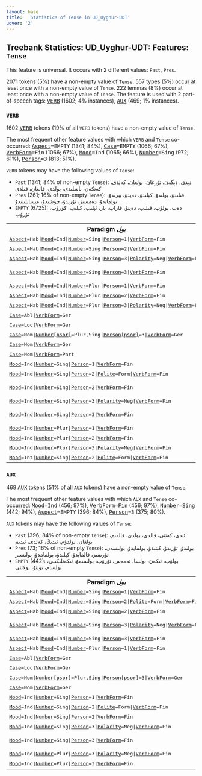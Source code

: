 ```yaml
---
layout: base
title:  'Statistics of Tense in UD_Uyghur-UDT'
udver: '2'
---
```


## Treebank Statistics: UD_Uyghur-UDT: Features: `Tense`

This feature is universal.
It occurs with 2 different values: `Past`, `Pres`.

2071 tokens (5%) have a non-empty value of `Tense`.
557 types (5%) occur at least once with a non-empty value of `Tense`.
222 lemmas (8%) occur at least once with a non-empty value of `Tense`.
The feature is used with 2 part-of-speech tags: <tt><a href="ug_udt-pos-VERB.html">VERB</a></tt> (1602; 4% instances), <tt><a href="ug_udt-pos-AUX.html">AUX</a></tt> (469; 1% instances).

### `VERB`

1602 <tt><a href="ug_udt-pos-VERB.html">VERB</a></tt> tokens (19% of all `VERB` tokens) have a non-empty value of `Tense`.

The most frequent other feature values with which `VERB` and `Tense` co-occurred: <tt><a href="ug_udt-feat-Aspect.html">Aspect</a></tt><tt>=EMPTY</tt> (1341; 84%), <tt><a href="ug_udt-feat-Case.html">Case</a></tt><tt>=EMPTY</tt> (1066; 67%), <tt><a href="ug_udt-feat-VerbForm.html">VerbForm</a></tt><tt>=Fin</tt> (1066; 67%), <tt><a href="ug_udt-feat-Mood.html">Mood</a></tt><tt>=Ind</tt> (1065; 66%), <tt><a href="ug_udt-feat-Number.html">Number</a></tt><tt>=Sing</tt> (972; 61%), <tt><a href="ug_udt-feat-Person.html">Person</a></tt><tt>=3</tt> (813; 51%).

`VERB` tokens may have the following values of `Tense`:

* `Past` (1341; 84% of non-empty `Tense`): دېدى، دېگەن، تۇرغان، بولغان، كەلدى، كەتكەن، باشلىدى، بولدى، قالغان، قىلدى
* `Pres` (261; 16% of non-empty `Tense`): قىلىدۇ، بولىدۇ، كېلىدۇ، دەيدۇ، بېرىدۇ، بولمايدۇ، دەمسىز، تۇرىدۇ، چۈشىدۇ، ھېسابلىنىدۇ
* `EMPTY` (6725): دەپ، بولۇپ، قىلىپ، دەپتۇ، قاراپ، بار، ئېلىپ، كېلىپ، كۆرۈپ، تۇرۇپ

<table>
  <tr><th>Paradigm <i>بول</i></th><th><tt>Pres</tt></th><th><tt>Past</tt></th></tr>
  <tr><td><tt><tt><a href="ug_udt-feat-Aspect.html">Aspect</a></tt><tt>=Hab</tt>|<tt><a href="ug_udt-feat-Mood.html">Mood</a></tt><tt>=Ind</tt>|<tt><a href="ug_udt-feat-Number.html">Number</a></tt><tt>=Sing</tt>|<tt><a href="ug_udt-feat-Person.html">Person</a></tt><tt>=1</tt>|<tt><a href="ug_udt-feat-VerbForm.html">VerbForm</a></tt><tt>=Fin</tt></tt></td><td>بولىمەن</td><td></td></tr>
  <tr><td><tt><tt><a href="ug_udt-feat-Aspect.html">Aspect</a></tt><tt>=Hab</tt>|<tt><a href="ug_udt-feat-Mood.html">Mood</a></tt><tt>=Ind</tt>|<tt><a href="ug_udt-feat-Number.html">Number</a></tt><tt>=Sing</tt>|<tt><a href="ug_udt-feat-Person.html">Person</a></tt><tt>=2</tt>|<tt><a href="ug_udt-feat-VerbForm.html">VerbForm</a></tt><tt>=Fin</tt></tt></td><td>بولىسەن</td><td></td></tr>
  <tr><td><tt><tt><a href="ug_udt-feat-Aspect.html">Aspect</a></tt><tt>=Hab</tt>|<tt><a href="ug_udt-feat-Mood.html">Mood</a></tt><tt>=Ind</tt>|<tt><a href="ug_udt-feat-Number.html">Number</a></tt><tt>=Sing</tt>|<tt><a href="ug_udt-feat-Person.html">Person</a></tt><tt>=3</tt>|<tt><a href="ug_udt-feat-Polarity.html">Polarity</a></tt><tt>=Neg</tt>|<tt><a href="ug_udt-feat-VerbForm.html">VerbForm</a></tt><tt>=Fin</tt></tt></td><td>بولمايدۇ</td><td></td></tr>
  <tr><td><tt><tt><a href="ug_udt-feat-Aspect.html">Aspect</a></tt><tt>=Hab</tt>|<tt><a href="ug_udt-feat-Mood.html">Mood</a></tt><tt>=Ind</tt>|<tt><a href="ug_udt-feat-Number.html">Number</a></tt><tt>=Sing</tt>|<tt><a href="ug_udt-feat-Person.html">Person</a></tt><tt>=3</tt>|<tt><a href="ug_udt-feat-VerbForm.html">VerbForm</a></tt><tt>=Fin</tt></tt></td><td>بولىدۇ, بولامدۇ</td><td></td></tr>
  <tr><td><tt><tt><a href="ug_udt-feat-Aspect.html">Aspect</a></tt><tt>=Hab</tt>|<tt><a href="ug_udt-feat-Mood.html">Mood</a></tt><tt>=Ind</tt>|<tt><a href="ug_udt-feat-Number.html">Number</a></tt><tt>=Plur</tt>|<tt><a href="ug_udt-feat-Person.html">Person</a></tt><tt>=1</tt>|<tt><a href="ug_udt-feat-VerbForm.html">VerbForm</a></tt><tt>=Fin</tt></tt></td><td>بولىمىز</td><td></td></tr>
  <tr><td><tt><tt><a href="ug_udt-feat-Aspect.html">Aspect</a></tt><tt>=Hab</tt>|<tt><a href="ug_udt-feat-Mood.html">Mood</a></tt><tt>=Ind</tt>|<tt><a href="ug_udt-feat-Number.html">Number</a></tt><tt>=Plur</tt>|<tt><a href="ug_udt-feat-Person.html">Person</a></tt><tt>=2</tt>|<tt><a href="ug_udt-feat-VerbForm.html">VerbForm</a></tt><tt>=Fin</tt></tt></td><td>بولىسىلەر</td><td></td></tr>
  <tr><td><tt><tt><a href="ug_udt-feat-Aspect.html">Aspect</a></tt><tt>=Hab</tt>|<tt><a href="ug_udt-feat-Mood.html">Mood</a></tt><tt>=Ind</tt>|<tt><a href="ug_udt-feat-Number.html">Number</a></tt><tt>=Plur</tt>|<tt><a href="ug_udt-feat-Person.html">Person</a></tt><tt>=3</tt>|<tt><a href="ug_udt-feat-Polarity.html">Polarity</a></tt><tt>=Neg</tt>|<tt><a href="ug_udt-feat-VerbForm.html">VerbForm</a></tt><tt>=Fin</tt></tt></td><td>بولمايدۇ</td><td></td></tr>
  <tr><td><tt><tt><a href="ug_udt-feat-Case.html">Case</a></tt><tt>=Abl</tt>|<tt><a href="ug_udt-feat-VerbForm.html">VerbForm</a></tt><tt>=Ger</tt></tt></td><td></td><td>بولغاندىن</td></tr>
  <tr><td><tt><tt><a href="ug_udt-feat-Case.html">Case</a></tt><tt>=Loc</tt>|<tt><a href="ug_udt-feat-VerbForm.html">VerbForm</a></tt><tt>=Ger</tt></tt></td><td></td><td>بولغاندا</td></tr>
  <tr><td><tt><tt><a href="ug_udt-feat-Case.html">Case</a></tt><tt>=Nom</tt>|<tt><a href="ug_udt-feat-Number-psor.html">Number[psor]</a></tt><tt>=Plur,Sing</tt>|<tt><a href="ug_udt-feat-Person-psor.html">Person[psor]</a></tt><tt>=3</tt>|<tt><a href="ug_udt-feat-VerbForm.html">VerbForm</a></tt><tt>=Ger</tt></tt></td><td></td><td>بولغىنى</td></tr>
  <tr><td><tt><tt><a href="ug_udt-feat-Case.html">Case</a></tt><tt>=Nom</tt>|<tt><a href="ug_udt-feat-VerbForm.html">VerbForm</a></tt><tt>=Ger</tt></tt></td><td></td><td>بولغان</td></tr>
  <tr><td><tt><tt><a href="ug_udt-feat-Case.html">Case</a></tt><tt>=Nom</tt>|<tt><a href="ug_udt-feat-VerbForm.html">VerbForm</a></tt><tt>=Part</tt></tt></td><td></td><td>بولغان</td></tr>
  <tr><td><tt><tt><a href="ug_udt-feat-Mood.html">Mood</a></tt><tt>=Ind</tt>|<tt><a href="ug_udt-feat-Number.html">Number</a></tt><tt>=Sing</tt>|<tt><a href="ug_udt-feat-Person.html">Person</a></tt><tt>=1</tt>|<tt><a href="ug_udt-feat-VerbForm.html">VerbForm</a></tt><tt>=Fin</tt></tt></td><td></td><td>بولدۇم</td></tr>
  <tr><td><tt><tt><a href="ug_udt-feat-Mood.html">Mood</a></tt><tt>=Ind</tt>|<tt><a href="ug_udt-feat-Number.html">Number</a></tt><tt>=Sing</tt>|<tt><a href="ug_udt-feat-Person.html">Person</a></tt><tt>=2</tt>|<tt><a href="ug_udt-feat-Polite.html">Polite</a></tt><tt>=Form</tt>|<tt><a href="ug_udt-feat-VerbForm.html">VerbForm</a></tt><tt>=Fin</tt></tt></td><td></td><td>بولدىڭىز</td></tr>
  <tr><td><tt><tt><a href="ug_udt-feat-Mood.html">Mood</a></tt><tt>=Ind</tt>|<tt><a href="ug_udt-feat-Number.html">Number</a></tt><tt>=Sing</tt>|<tt><a href="ug_udt-feat-Person.html">Person</a></tt><tt>=2</tt>|<tt><a href="ug_udt-feat-VerbForm.html">VerbForm</a></tt><tt>=Fin</tt></tt></td><td></td><td>بولدۇڭ, بولغانسەن</td></tr>
  <tr><td><tt><tt><a href="ug_udt-feat-Mood.html">Mood</a></tt><tt>=Ind</tt>|<tt><a href="ug_udt-feat-Number.html">Number</a></tt><tt>=Sing</tt>|<tt><a href="ug_udt-feat-Person.html">Person</a></tt><tt>=3</tt>|<tt><a href="ug_udt-feat-Polarity.html">Polarity</a></tt><tt>=Neg</tt>|<tt><a href="ug_udt-feat-VerbForm.html">VerbForm</a></tt><tt>=Fin</tt></tt></td><td></td><td>بولمىغان</td></tr>
  <tr><td><tt><tt><a href="ug_udt-feat-Mood.html">Mood</a></tt><tt>=Ind</tt>|<tt><a href="ug_udt-feat-Number.html">Number</a></tt><tt>=Sing</tt>|<tt><a href="ug_udt-feat-Person.html">Person</a></tt><tt>=3</tt>|<tt><a href="ug_udt-feat-VerbForm.html">VerbForm</a></tt><tt>=Fin</tt></tt></td><td></td><td>بولدى, بولغان</td></tr>
  <tr><td><tt><tt><a href="ug_udt-feat-Mood.html">Mood</a></tt><tt>=Ind</tt>|<tt><a href="ug_udt-feat-Number.html">Number</a></tt><tt>=Plur</tt>|<tt><a href="ug_udt-feat-Person.html">Person</a></tt><tt>=1</tt>|<tt><a href="ug_udt-feat-VerbForm.html">VerbForm</a></tt><tt>=Fin</tt></tt></td><td></td><td>بولدۇق</td></tr>
  <tr><td><tt><tt><a href="ug_udt-feat-Mood.html">Mood</a></tt><tt>=Ind</tt>|<tt><a href="ug_udt-feat-Number.html">Number</a></tt><tt>=Plur</tt>|<tt><a href="ug_udt-feat-Person.html">Person</a></tt><tt>=2</tt>|<tt><a href="ug_udt-feat-VerbForm.html">VerbForm</a></tt><tt>=Fin</tt></tt></td><td></td><td>بولدۇڭلار</td></tr>
  <tr><td><tt><tt><a href="ug_udt-feat-Mood.html">Mood</a></tt><tt>=Ind</tt>|<tt><a href="ug_udt-feat-Number.html">Number</a></tt><tt>=Plur</tt>|<tt><a href="ug_udt-feat-Person.html">Person</a></tt><tt>=3</tt>|<tt><a href="ug_udt-feat-Polarity.html">Polarity</a></tt><tt>=Neg</tt>|<tt><a href="ug_udt-feat-VerbForm.html">VerbForm</a></tt><tt>=Fin</tt></tt></td><td></td><td>بولمىغان</td></tr>
  <tr><td><tt><tt><a href="ug_udt-feat-Mood.html">Mood</a></tt><tt>=Int</tt>|<tt><a href="ug_udt-feat-Number.html">Number</a></tt><tt>=Sing</tt>|<tt><a href="ug_udt-feat-Person.html">Person</a></tt><tt>=2</tt>|<tt><a href="ug_udt-feat-Polite.html">Polite</a></tt><tt>=Form</tt>|<tt><a href="ug_udt-feat-VerbForm.html">VerbForm</a></tt><tt>=Fin</tt></tt></td><td></td><td>بولدىڭىزمۇ</td></tr>
</table>

### `AUX`

469 <tt><a href="ug_udt-pos-AUX.html">AUX</a></tt> tokens (51% of all `AUX` tokens) have a non-empty value of `Tense`.

The most frequent other feature values with which `AUX` and `Tense` co-occurred: <tt><a href="ug_udt-feat-Mood.html">Mood</a></tt><tt>=Ind</tt> (456; 97%), <tt><a href="ug_udt-feat-VerbForm.html">VerbForm</a></tt><tt>=Fin</tt> (456; 97%), <tt><a href="ug_udt-feat-Number.html">Number</a></tt><tt>=Sing</tt> (442; 94%), <tt><a href="ug_udt-feat-Aspect.html">Aspect</a></tt><tt>=EMPTY</tt> (396; 84%), <tt><a href="ug_udt-feat-Person.html">Person</a></tt><tt>=3</tt> (375; 80%).

`AUX` tokens may have the following values of `Tense`:

* `Past` (396; 84% of non-empty `Tense`): ئىدى، كەتتى، قالدى، بولدى، قالدىم، بولغان، بولدۇم، ئىدىڭ، كەلدى، ئىدىم
* `Pres` (73; 16% of non-empty `Tense`): بولىدۇ، تۇرىدۇ، كېتىدۇ، بولمايدۇ، بولىسەن، تۇرىمىز، قالمايدۇ، كېلىدۇ، بولمامدۇ، بولىسىز
* `EMPTY` (442): بولۇپ، ئىكەن، بولسا، ئەمەس، تۇرۇپ، بولسىمۇ، ئىكەنلىكىنى، بولسام، بوپتۇ، بولاتتى

<table>
  <tr><th>Paradigm <i>بول</i></th><th><tt>Pres</tt></th><th><tt>Past</tt></th></tr>
  <tr><td><tt><tt><a href="ug_udt-feat-Aspect.html">Aspect</a></tt><tt>=Hab</tt>|<tt><a href="ug_udt-feat-Mood.html">Mood</a></tt><tt>=Ind</tt>|<tt><a href="ug_udt-feat-Number.html">Number</a></tt><tt>=Sing</tt>|<tt><a href="ug_udt-feat-Person.html">Person</a></tt><tt>=1</tt>|<tt><a href="ug_udt-feat-VerbForm.html">VerbForm</a></tt><tt>=Fin</tt></tt></td><td>بولىمەن</td><td></td></tr>
  <tr><td><tt><tt><a href="ug_udt-feat-Aspect.html">Aspect</a></tt><tt>=Hab</tt>|<tt><a href="ug_udt-feat-Mood.html">Mood</a></tt><tt>=Ind</tt>|<tt><a href="ug_udt-feat-Number.html">Number</a></tt><tt>=Sing</tt>|<tt><a href="ug_udt-feat-Person.html">Person</a></tt><tt>=2</tt>|<tt><a href="ug_udt-feat-Polite.html">Polite</a></tt><tt>=Form</tt>|<tt><a href="ug_udt-feat-VerbForm.html">VerbForm</a></tt><tt>=Fin</tt></tt></td><td>بولىسىز</td><td></td></tr>
  <tr><td><tt><tt><a href="ug_udt-feat-Aspect.html">Aspect</a></tt><tt>=Hab</tt>|<tt><a href="ug_udt-feat-Mood.html">Mood</a></tt><tt>=Ind</tt>|<tt><a href="ug_udt-feat-Number.html">Number</a></tt><tt>=Sing</tt>|<tt><a href="ug_udt-feat-Person.html">Person</a></tt><tt>=2</tt>|<tt><a href="ug_udt-feat-VerbForm.html">VerbForm</a></tt><tt>=Fin</tt></tt></td><td>بولىسەن</td><td></td></tr>
  <tr><td><tt><tt><a href="ug_udt-feat-Aspect.html">Aspect</a></tt><tt>=Hab</tt>|<tt><a href="ug_udt-feat-Mood.html">Mood</a></tt><tt>=Ind</tt>|<tt><a href="ug_udt-feat-Number.html">Number</a></tt><tt>=Sing</tt>|<tt><a href="ug_udt-feat-Person.html">Person</a></tt><tt>=3</tt>|<tt><a href="ug_udt-feat-Polarity.html">Polarity</a></tt><tt>=Neg</tt>|<tt><a href="ug_udt-feat-VerbForm.html">VerbForm</a></tt><tt>=Fin</tt></tt></td><td>بولمايدۇ, بولمامدۇ</td><td></td></tr>
  <tr><td><tt><tt><a href="ug_udt-feat-Aspect.html">Aspect</a></tt><tt>=Hab</tt>|<tt><a href="ug_udt-feat-Mood.html">Mood</a></tt><tt>=Ind</tt>|<tt><a href="ug_udt-feat-Number.html">Number</a></tt><tt>=Sing</tt>|<tt><a href="ug_udt-feat-Person.html">Person</a></tt><tt>=3</tt>|<tt><a href="ug_udt-feat-VerbForm.html">VerbForm</a></tt><tt>=Fin</tt></tt></td><td>بولىدۇ</td><td></td></tr>
  <tr><td><tt><tt><a href="ug_udt-feat-Aspect.html">Aspect</a></tt><tt>=Hab</tt>|<tt><a href="ug_udt-feat-Mood.html">Mood</a></tt><tt>=Ind</tt>|<tt><a href="ug_udt-feat-Number.html">Number</a></tt><tt>=Plur</tt>|<tt><a href="ug_udt-feat-Person.html">Person</a></tt><tt>=1</tt>|<tt><a href="ug_udt-feat-VerbForm.html">VerbForm</a></tt><tt>=Fin</tt></tt></td><td>بولىمىز</td><td></td></tr>
  <tr><td><tt><tt><a href="ug_udt-feat-Case.html">Case</a></tt><tt>=Abl</tt>|<tt><a href="ug_udt-feat-VerbForm.html">VerbForm</a></tt><tt>=Ger</tt></tt></td><td></td><td>بولغاندىن</td></tr>
  <tr><td><tt><tt><a href="ug_udt-feat-Case.html">Case</a></tt><tt>=Loc</tt>|<tt><a href="ug_udt-feat-VerbForm.html">VerbForm</a></tt><tt>=Ger</tt></tt></td><td></td><td>بولغاندا</td></tr>
  <tr><td><tt><tt><a href="ug_udt-feat-Case.html">Case</a></tt><tt>=Nom</tt>|<tt><a href="ug_udt-feat-Number-psor.html">Number[psor]</a></tt><tt>=Plur,Sing</tt>|<tt><a href="ug_udt-feat-Person-psor.html">Person[psor]</a></tt><tt>=3</tt>|<tt><a href="ug_udt-feat-VerbForm.html">VerbForm</a></tt><tt>=Ger</tt></tt></td><td></td><td>بولغىنى</td></tr>
  <tr><td><tt><tt><a href="ug_udt-feat-Case.html">Case</a></tt><tt>=Nom</tt>|<tt><a href="ug_udt-feat-VerbForm.html">VerbForm</a></tt><tt>=Ger</tt></tt></td><td></td><td>بولغان</td></tr>
  <tr><td><tt><tt><a href="ug_udt-feat-Mood.html">Mood</a></tt><tt>=Ind</tt>|<tt><a href="ug_udt-feat-Number.html">Number</a></tt><tt>=Sing</tt>|<tt><a href="ug_udt-feat-Person.html">Person</a></tt><tt>=1</tt>|<tt><a href="ug_udt-feat-VerbForm.html">VerbForm</a></tt><tt>=Fin</tt></tt></td><td></td><td>بولدۇم</td></tr>
  <tr><td><tt><tt><a href="ug_udt-feat-Mood.html">Mood</a></tt><tt>=Ind</tt>|<tt><a href="ug_udt-feat-Number.html">Number</a></tt><tt>=Sing</tt>|<tt><a href="ug_udt-feat-Person.html">Person</a></tt><tt>=2</tt>|<tt><a href="ug_udt-feat-Polite.html">Polite</a></tt><tt>=Form</tt>|<tt><a href="ug_udt-feat-VerbForm.html">VerbForm</a></tt><tt>=Fin</tt></tt></td><td></td><td>بولدىڭىز</td></tr>
  <tr><td><tt><tt><a href="ug_udt-feat-Mood.html">Mood</a></tt><tt>=Ind</tt>|<tt><a href="ug_udt-feat-Number.html">Number</a></tt><tt>=Sing</tt>|<tt><a href="ug_udt-feat-Person.html">Person</a></tt><tt>=2</tt>|<tt><a href="ug_udt-feat-VerbForm.html">VerbForm</a></tt><tt>=Fin</tt></tt></td><td></td><td>بولدۇڭ</td></tr>
  <tr><td><tt><tt><a href="ug_udt-feat-Mood.html">Mood</a></tt><tt>=Ind</tt>|<tt><a href="ug_udt-feat-Number.html">Number</a></tt><tt>=Sing</tt>|<tt><a href="ug_udt-feat-Person.html">Person</a></tt><tt>=3</tt>|<tt><a href="ug_udt-feat-Polarity.html">Polarity</a></tt><tt>=Neg</tt>|<tt><a href="ug_udt-feat-VerbForm.html">VerbForm</a></tt><tt>=Fin</tt></tt></td><td></td><td>بولمىغان</td></tr>
  <tr><td><tt><tt><a href="ug_udt-feat-Mood.html">Mood</a></tt><tt>=Ind</tt>|<tt><a href="ug_udt-feat-Number.html">Number</a></tt><tt>=Sing</tt>|<tt><a href="ug_udt-feat-Person.html">Person</a></tt><tt>=3</tt>|<tt><a href="ug_udt-feat-VerbForm.html">VerbForm</a></tt><tt>=Fin</tt></tt></td><td></td><td>بولدى, بولغان</td></tr>
  <tr><td><tt><tt><a href="ug_udt-feat-Mood.html">Mood</a></tt><tt>=Ind</tt>|<tt><a href="ug_udt-feat-Number.html">Number</a></tt><tt>=Plur</tt>|<tt><a href="ug_udt-feat-Person.html">Person</a></tt><tt>=3</tt>|<tt><a href="ug_udt-feat-Polarity.html">Polarity</a></tt><tt>=Neg</tt>|<tt><a href="ug_udt-feat-VerbForm.html">VerbForm</a></tt><tt>=Fin</tt></tt></td><td></td><td>بولمىغان</td></tr>
  <tr><td><tt><tt><a href="ug_udt-feat-Mood.html">Mood</a></tt><tt>=Ind</tt>|<tt><a href="ug_udt-feat-Number.html">Number</a></tt><tt>=Plur</tt>|<tt><a href="ug_udt-feat-Person.html">Person</a></tt><tt>=3</tt>|<tt><a href="ug_udt-feat-VerbForm.html">VerbForm</a></tt><tt>=Fin</tt></tt></td><td></td><td>بولدى</td></tr>
</table>

